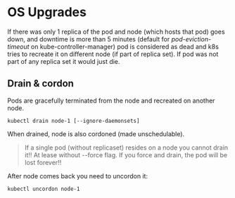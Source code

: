 # OS Upgrades

If there was only 1 replica of the pod and node (which hosts that pod) goes down, and downtime is more than 5 minutes (default for _pod-eviction-timeout_ on kube-controller-manager) pod is considered as dead and k8s tries to recreate it on different node (if part of replica set). If pod was not part of any replica set it would just die.

## Drain & cordon
Pods are gracefully terminated from the node and recreated on another node.
```
kubectl drain node-1 [--ignore-daemonsets]
```
When drained, node is also cordoned (made unschedulable).

> If a single pod (without replicaset) resides on a node you cannot drain it!! At lease without --force flag. If you force and drain, the pod will be lost forever!!

After node comes back you need to uncordon it:
```
kubectl uncordon node-1
```